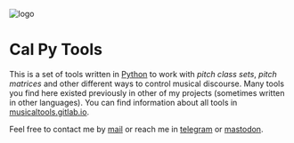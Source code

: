 ![logo](https://gitlab.com/musicaltools/musicaltools.gitlab.io/-/raw/themoststable/public/assets/img/logo_64.png)

# Cal Py Tools

This is a set of tools written in [Python](https://www.python.org) to work with *pitch class sets*, *pitch matrices* and other different ways to control musical discourse. Many tools you find here existed previously in other of
my projects (sometimes written in other languages). You can find information about all tools in
[musicaltools.gitlab.io](https://musicaltools.gitlab.io/index_en.html).  

Feel free to contact me by [mail](mailto:rodrigovalla@protonmail.ch) or reach me in
[telegram](https://t.me/rvalla) or [mastodon](https://fosstodon.org/@rvalla).

